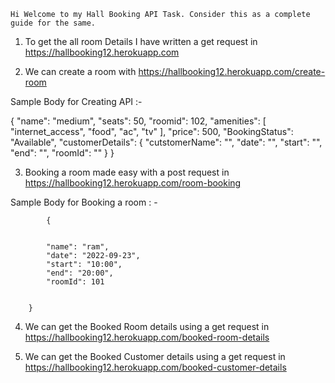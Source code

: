 
    Hi Welcome to my Hall Booking API Task. Consider this as a complete guide for the same.



1) To get the all room Details I have written a get request in https://hallbooking12.herokuapp.com


2)  We can create a room with https://hallbooking12.herokuapp.com/create-room

Sample Body for Creating API :-




 {
        "name": "medium",
        "seats": 50,
        "roomid": 102,
        "amenities": [
            "internet_access",
            "food",
            "ac",
            "tv"
        ],
        "price": 500,
        "BookingStatus": "Available",
        "customerDetails": {
            "cutstomerName": "",
            "date": "",
            "start": "",
            "end": "",
            "roomId": ""
        }
    }



3) Booking a room made easy with a post request in https://hallbooking12.herokuapp.com/room-booking

Sample Body for Booking a room : -



            {
            
            
            "name": "ram",
            "date": "2022-09-23",
            "start": "10:00",
            "end": "20:00",
            "roomId": 101
            
            
        }


 4) We can get the Booked Room details using a get request in https://hallbooking12.herokuapp.com/booked-room-details


 5) We can get the Booked Customer details using a get request in  https://hallbooking12.herokuapp.com/booked-customer-details
